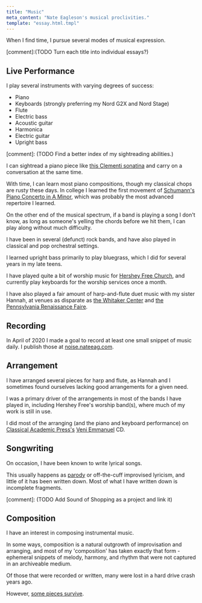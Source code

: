 ```yaml
---
title: "Music"
meta_content: "Nate Eagleson's musical proclivities."
template: "essay.html.tmpl"
---
```


When I find time, I pursue several modes of musical expression.

[comment]:(TODO Turn each title into individual essays?)

## Live Performance

I play several instruments with varying degrees of success:

* Piano
* Keyboards (strongly preferring my Nord G2X and Nord Stage)
* Flute
* Electric bass
* Acoustic guitar
* Harmonica
* Electric guitar
* Upright bass

[comment]: (TODO Find a better index of my sightreading abilities.)

I can sightread a piano piece like
[this Clementi sonatina](http://www.mutopiaproject.org/cgibin/piece-info.cgi?id=804)
and carry on a conversation at the same time.

With time, I can learn most piano compositions, though my classical chops are
rusty these days. In college I learned the first movement of [Schumann's Piano
Concerto in A Minor](https://en.wikipedia.org/wiki/Piano_Concerto_(Schumann)),
which was probably the most advanced repertoire I learned.

On the other end of the musical spectrum, if a band is playing a song I don't
know, as long as someone's yelling the chords before we hit them, I can play
along without much difficulty.

I have been in several (defunct) rock bands, and have also played in
classical and pop orchestral settings.

I learned upright bass primarily to play bluegrass, which I did for several
years in my late teens.

I have played quite a bit of worship music for
[Hershey Free Church](http://hersheyfree.com/), and currently play keyboards
for the worship services once a month.

I have also played a fair amount of harp-and-flute duet music with my sister
Hannah, at venues as disparate as
[the Whitaker Center](https://www.whitakercenter.org/) and
[the Pennsylvania Renaissance Faire](http://www.parenfaire.com/).


## Recording

In April of 2020 I made a goal to record at least one small snippet of music
daily. I publish those at [noise.nateeag.com](http://noise.nateeag.com).


## Arrangement

I have arranged several pieces for harp and flute, as Hannah and I sometimes
found ourselves lacking good arrangements for a given need.

I was a primary driver of the arrangements in most of the bands I have played
in, including Hershey Free's worship band(s), where much of my work is still
in use.

I did most of the arranging (and the piano and keyboard performance) on
[Classical Academic Press's](https://classicalacademicpress.com/)
[Veni Emmanuel](https://classicalacademicpress.com/product/veni-emmanuel-cd-ancient-traditional-latin-christmas-carols/)
CD.


## Songwriting

On occasion, I have been known to write lyrical songs.

This usually happens as [parody](/music/songwriting/parody/) or off-the-cuff
improvised lyricism, and little of it has been written down. Most of what I
have written down is incomplete fragments.

[comment]: (TODO Add Sound of Shopping as a project and link it)


## Composition

I have an interest in composing instrumental music.

In some ways, composition is a natural outgrowth of improvisation and
arranging, and most of my 'composition' has taken exactly that form - ephemeral
snippets of melody, harmony, and rhythm that were not captured in an
archiveable medium.

Of those that were recorded or written, many were lost in a hard drive crash
years ago.

However, [some pieces survive](/music/nord-demos/).

